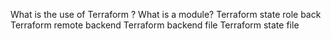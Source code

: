 What is the use of Terraform ?
What is a module?
Terraform state role back
Terraform remote backend
Terraform backend file
Terraform state file

